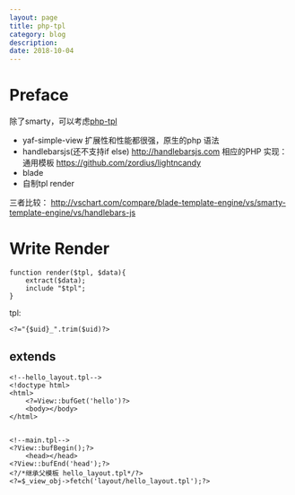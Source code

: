 ```yaml
---
layout: page
title: php-tpl
category: blog
description: 
date: 2018-10-04
---
```

# Preface

除了smarty，可以考虑[php-tpl](/p/php-tpl)

- yaf-simple-view 扩展性和性能都很强，原生的php 语法
- handlebarsjs(还不支持if else)
	http://handlebarsjs.com
	相应的PHP 实现： 通用模板
	https://github.com/zordius/lightncandy
- blade
- 自制tpl render

三者比较：
http://vschart.com/compare/blade-template-engine/vs/smarty-template-engine/vs/handlebars-js

# Write Render

	function render($tpl, $data){
		extract($data);
		include "$tpl";
	}

tpl:

	<?="{$uid}_".trim($uid)?>

## extends

	<!--hello_layout.tpl-->
	<!doctype html>
	<html>
    	<?=View::bufGet('hello')?>
		<body></body>
	</html>


	<!--main.tpl-->
	<?View::bufBegin();?>
		<head></head>
	<?View::bufEnd('head');?>
	<?/*继承父模板 hello_layout.tpl*/?>
	<?=$_view_obj->fetch('layout/hello_layout.tpl');?>